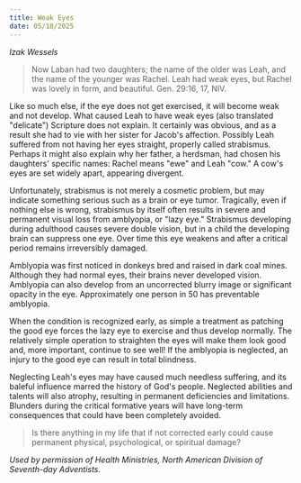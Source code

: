 ```yaml
---
title: Weak Eyes
date: 05/18/2025
---
```


_Izak Wessels_

> <p></p>
> Now Laban had two daughters; the name of the older was Leah, and the name of the younger was Rachel. Leah had weak eyes, but Rachel was lovely in form, and beautiful. Gen. 29:16, 17, NIV.

Like so much else, if the eye does not get exercised, it will become weak and not develop. What caused Leah to have weak eyes (also translated "delicate") Scripture does not explain. It certainly was obvious, and as a result she had to vie with her sister for Jacob's affection. Possibly Leah suffered from not having her eyes straight, properly called strabismus. Perhaps it might also explain why her father, a herdsman, had chosen his daughters' specific names: Rachel means "ewe" and Leah "cow." A cow's eyes are set widely apart, appearing divergent.

Unfortunately, strabismus is not merely a cosmetic problem, but may indicate something serious such as a brain or eye tumor. Tragically, even if nothing else is wrong, strabismus by itself often results in severe and permanent visual loss from amblyopia, or "lazy eye." Strabismus developing during adulthood causes severe double vision, but in a child the developing brain can suppress one eye. Over time this eye weakens and after a critical period remains irreversibly damaged.

Amblyopia was first noticed in donkeys bred and raised in dark coal mines. Although they had normal eyes, their brains never developed vision. Amblyopia can also develop from an uncorrected blurry image or significant opacity in the eye. Approximately one person in 50 has preventable amblyopia.

When the condition is recognized early, as simple a treatment as patching the good eye forces the lazy eye to exercise and thus develop normally. The relatively simple operation to straighten the eyes will make them look good and, more important, continue to see well! If the amblyopia is neglected, an injury to the good eye can result in total blindness.

Neglecting Leah's eyes may have caused much needless suffering, and its baleful influence marred the history of God's people. Neglected abilities and talents will also atrophy, resulting in permanent deficiencies and limitations. Blunders during the critical formative years will have long-term consequences that could have been completely avoided.

> <callout></callout>
> Is there anything in my life that if not corrected early could cause permanent physical, psychological, or spiritual damage?

_Used by permission of Health Ministries, North American Division of Seventh-day Adventists._